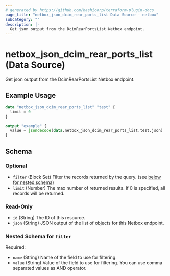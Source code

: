 ```yaml
---
# generated by https://github.com/hashicorp/terraform-plugin-docs
page_title: "netbox_json_dcim_rear_ports_list Data Source - netbox"
subcategory: ""
description: |-
  Get json output from the DcimRearPortsList Netbox endpoint.
---
```


# netbox_json_dcim_rear_ports_list (Data Source)

Get json output from the DcimRearPortsList Netbox endpoint.

## Example Usage

```terraform
data "netbox_json_dcim_rear_ports_list" "test" {
  limit = 0
}

output "example" {
  value = jsondecode(data.netbox_json_dcim_rear_ports_list.test.json)
}
```

<!-- schema generated by tfplugindocs -->
## Schema

### Optional

- `filter` (Block Set) Filter the records returned by the query. (see [below for nested schema](#nestedblock--filter))
- `limit` (Number) The max number of returned results. If 0 is specified, all records will be returned.

### Read-Only

- `id` (String) The ID of this resource.
- `json` (String) JSON output of the list of objects for this Netbox endpoint.

<a id="nestedblock--filter"></a>
### Nested Schema for `filter`

Required:

- `name` (String) Name of the field to use for filtering.
- `value` (String) Value of the field to use for filtering. You can use comma separated values as AND operator.
